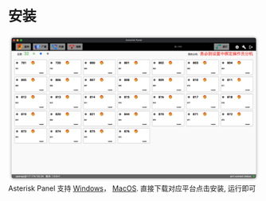 # 安装

![main](../public/main.png)
Asterisk Panel 支持 [Windows](../public/windows.msi)， [MacOS](https://raw.githubusercontent.com/tqcenglish/asterisk-panel-site/main/download/panel.dmg). 
直接下载对应平台点击安装, 运行即可
